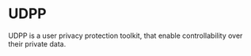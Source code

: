 # UDPP
UDPP is a user privacy protection toolkit, that enable controllability over their private data.
